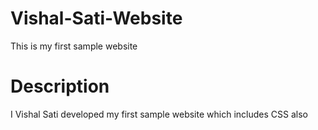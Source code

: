 # Vishal-Sati-Website
This is my first sample website
# Description
I Vishal Sati developed my first sample website which includes CSS also
